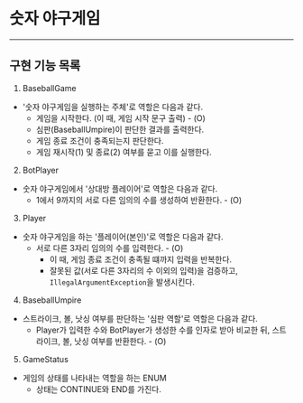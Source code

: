 # 숫자 야구게임 

---

## 구현 기능 목록

1. BaseballGame

- '숫자 야구게임을 실행하는 주체'로 역할은 다음과 같다.
  - 게임을 시작한다. (이 때, 게임 시작 문구 출력) - (O)
  - 심판(BaseballUmpire)이 판단한 결과를 출력한다.
  - 게임 종료 조건이 충족되는지 판단한다.
  - 게임 재시작(1) 및 종료(2) 여부를 묻고 이를 실행한다.

2. BotPlayer

- 숫자 야구게임에서 '상대방 플레이어'로 역할은 다음과 같다.
  - 1에서 9까지의 서로 다른 임의의 수를 생성하여 반환한다. - (O)

3. Player

- 숫자 야구게임을 하는 '플레이어(본인)'로 역할은 다음과 같다.
  - 서로 다른 3자리 임의의 수를 입력한다. - (O)
    - 이 때, 게임 종료 조건이 충족될 떄까지 입력을 반복한다.
    - 잘못된 값(서로 다른 3자리의 수 이외의 입력)을 검증하고, `IllegalArgumentException`을 발생시킨다.

4. BaseballUmpire
  - 스트라이크, 볼, 낫싱 여부를 판단하는 '심판 역할'로 역할은 다음과 같다.
    - Player가 입력한 수와 BotPlayer가 생성한 수를 인자로 받아 비교한 뒤, 스트라이크, 볼, 낫싱 여부를 반환한다. - (O)

5. GameStatus
  - 게임의 상태를 나타내는 역할을 하는 ENUM
    - 상태는 CONTINUE와 END를 가진다.
